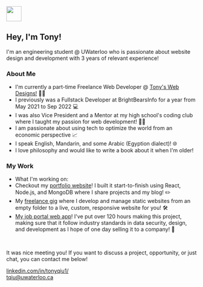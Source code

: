 <img style="width: 40x; height: 40px" src="https://emoj.ml/ablobcolorshift.gif"/>
<h2>Hey, I'm Tony!</h2>

<p>I'm an engineering student @ UWaterloo who is passionate about website design and development with 3 years of relevant experience!</p>

<h3>About Me</h3>
<ul>
  <li>I'm currently a part-time Freelance Web Developer @ <a href="https://tonyswebdesigns.ca/">Tony's Web Designs!</a> 👨‍💻</li>
<li>I previously was a Fullstack Developer at BrightBearsInfo for a year from May 2021 to Sep 2022 💻</li>
<li>I was also Vice President and a Mentor at my high school's coding club where I taught my passion for web development! 🧑‍🏫</li>
<li>I am passionate about using tech to optimize the world from an economic perspective 📈</li>
<li>I speak English, Mandarin, and some Arabic (Egyption dialect)! 🌐</li>
<li>I love philosophy and would like to write a book about it when I'm older!</li>
</ul>


<h3>My Work</h3>
<ul>
<li>What I'm working on:</li>
  <li>Checkout my <a href="https://tonyqiu.ca/">portfolio website</a>! I built it start-to-finish using React, Node.js, and MongoDB where I share projects and my blog! ✏️</li>
  <li>My <a href="https://tonyswebdesigns.ca/">freelance gig</a> where I develop and manage static websites from an empty folder to a live, custom, responsive website for you! 🛠️</li>
  <li><a href="https://modernjobportal.netlify.app/">My job portal web app</a>! I've put over 120 hours making this project, making sure that it follow industry standards in data security, design, and development as I hope of one day selling it to a company! 📑</li>
</ul>

<br>

<p>It was nice meeting you! If you want to discuss a project, opportunity, or just chat, you can contact me below!</p>
<a href="https://www.linkedin.com/in/tonyqiu1/">linkedin.com/in/tonyqiu1/</a>
<br>
<a href="mailto:tqiu@uwaterloo.ca">tqiu@uwaterloo.ca</a>

